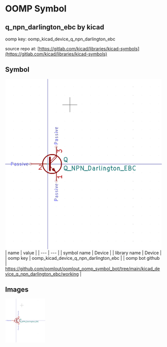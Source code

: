 # OOMP Symbol  
## q_npn_darlington_ebc  by kicad  
  
oomp key: oomp_kicad_device_q_npn_darlington_ebc  
  
source repo at: [https://gitlab.com/kicad/libraries/kicad-symbols](https://gitlab.com/kicad/libraries/kicad-symbols)  
## Symbol  
  
[![working.png](working_600.png)](working.png)  
| name | value | 
| --- | --- | 
| symbol name | Device | 
| library name | Device | 
| oomp key | oomp_kicad_device_q_npn_darlington_ebc | 
| oomp bot github | https://github.com/oomlout/oomlout_oomp_symbol_bot/tree/main/kicad_device_q_npn_darlington_ebc/working | 
## Images  
  
[![working.png](working_140.png)](working.png)  

